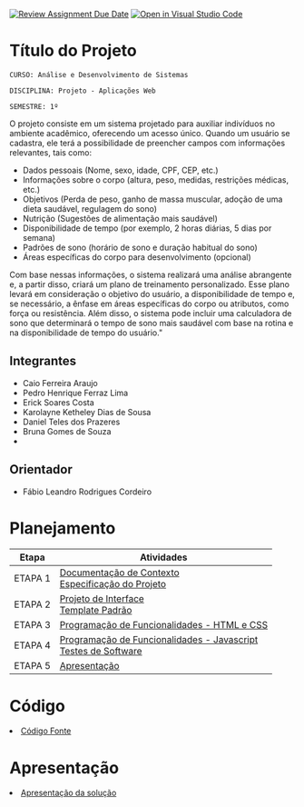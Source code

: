 [![Review Assignment Due Date](https://classroom.github.com/assets/deadline-readme-button-24ddc0f5d75046c5622901739e7c5dd533143b0c8e959d652212380cedb1ea36.svg)](https://classroom.github.com/a/lBgKY70F)
[![Open in Visual Studio Code](https://classroom.github.com/assets/open-in-vscode-718a45dd9cf7e7f842a935f5ebbe5719a5e09af4491e668f4dbf3b35d5cca122.svg)](https://classroom.github.com/online_ide?assignment_repo_id=11691172&assignment_repo_type=AssignmentRepo)
# Título do Projeto

`CURSO: Análise e Desenvolvimento de Sistemas`

`DISCIPLINA: Projeto - Aplicações Web`

`SEMESTRE: 1º`

O projeto consiste em um sistema projetado para auxiliar indivíduos no ambiente acadêmico, oferecendo um acesso único. Quando um usuário se cadastra, ele terá a possibilidade de preencher campos com informações relevantes, tais como:

- Dados pessoais (Nome, sexo, idade, CPF, CEP, etc.)
- Informações sobre o corpo (altura, peso, medidas, restrições médicas, etc.)
- Objetivos (Perda de peso, ganho de massa muscular, adoção de uma dieta saudável, regulagem do sono)
- Nutrição (Sugestões de alimentação mais saudável)
- Disponibilidade de tempo (por exemplo, 2 horas diárias, 5 dias por semana)
- Padrões de sono (horário de sono e duração habitual do sono)
- Áreas específicas do corpo para desenvolvimento (opcional)

Com base nessas informações, o sistema realizará uma análise abrangente e, a partir disso, criará um plano de treinamento personalizado. Esse plano levará em consideração o objetivo do usuário, a disponibilidade de tempo e, se necessário, a ênfase em áreas específicas do corpo ou atributos, como força ou resistência. Além disso, o sistema pode incluir uma calculadora de sono que determinará o tempo de sono mais saudável com base na rotina e na disponibilidade de tempo do usuário."

## Integrantes

* Caio Ferreira Araujo
* Pedro Henrique Ferraz Lima
* Erick Soares Costa
* Karolayne Ketheley Dias de Sousa
* Daniel Teles dos Prazeres
* Bruna Gomes de Souza
* 

## Orientador

* Fábio Leandro Rodrigues Cordeiro

# Planejamento

| Etapa         | Atividades |
|  :----:   | ----------- |
| ETAPA 1         |[Documentação de Contexto](docs/context.md) <br> [Especificação do Projeto](docs/especification.md) |
| ETAPA 2         |[Projeto de Interface](docs/interface.md) <br> [Template Padrão](docs/template.md) |
| ETAPA 3         |[Programação de Funcionalidades - HTML e CSS](docs/development.md) |
| ETAPA 4        |[Programação de Funcionalidades - Javascript](docs/development.md) <br> [Testes de Software ](docs/tests.md) |
| ETAPA 5         | [Apresentação](presentation/README.md) |

# Código

<li><a href="src/README.md"> Código Fonte</a></li>

# Apresentação

<li><a href="presentation/README.md"> Apresentação da solução</a></li>
